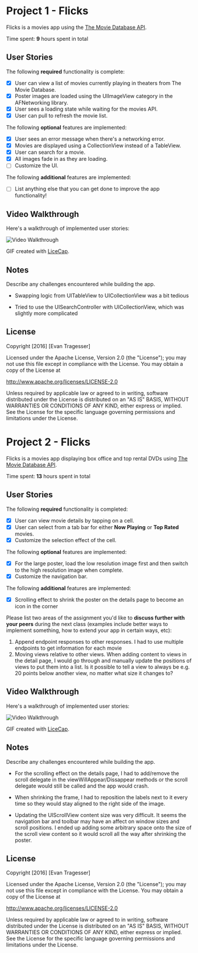 # Project 1 - Flicks

Flicks is a movies app using the [The Movie Database API](http://docs.themoviedb.apiary.io/#).

Time spent: **9** hours spent in total

## User Stories

The following **required** functionality is complete:

- [x] User can view a list of movies currently playing in theaters from The Movie Database.
- [x] Poster images are loaded using the UIImageView category in the AFNetworking library.
- [x] User sees a loading state while waiting for the movies API.
- [x] User can pull to refresh the movie list.

The following **optional** features are implemented:

- [x] User sees an error message when there's a networking error.
- [x] Movies are displayed using a CollectionView instead of a TableView.
- [x] User can search for a movie.
- [x] All images fade in as they are loading.
- [ ] Customize the UI.

The following **additional** features are implemented:

- [ ] List anything else that you can get done to improve the app functionality!

## Video Walkthrough 

Here's a walkthrough of implemented user stories:

<img src='Flicks-1.gif' title='Video Walkthrough' width='' alt='Video Walkthrough' />

GIF created with [LiceCap](http://www.cockos.com/licecap/).

## Notes

Describe any challenges encountered while building the app.

- Swapping logic from UITableView to UICollectionView was a bit tedious

- Tried to use the UISearchController with UICollectionView, which was slightly more complicated

## License

Copyright [2016] [Evan Tragesser]

Licensed under the Apache License, Version 2.0 (the "License");
you may not use this file except in compliance with the License.
You may obtain a copy of the License at

http://www.apache.org/licenses/LICENSE-2.0

Unless required by applicable law or agreed to in writing, software
distributed under the License is distributed on an "AS IS" BASIS,
WITHOUT WARRANTIES OR CONDITIONS OF ANY KIND, either express or implied.
See the License for the specific language governing permissions and
limitations under the License.




# Project 2 - Flicks

Flicks is a movies app displaying box office and top rental DVDs using [The Movie Database API](http://docs.themoviedb.apiary.io/#).

Time spent: **13** hours spent in total

## User Stories

The following **required** functionality is completed:

- [x] User can view movie details by tapping on a cell.
- [x] User can select from a tab bar for either **Now Playing** or **Top Rated** movies.
- [x] Customize the selection effect of the cell.

The following **optional** features are implemented:

- [x] For the large poster, load the low resolution image first and then switch to the high resolution image when complete.
- [x] Customize the navigation bar.

The following **additional** features are implemented:

- [x] Scrolling effect to shrink the poster on the details page to become an icon in the corner

Please list two areas of the assignment you'd like to **discuss further with your peers** during the next class (examples include better ways to implement something, how to extend your app in certain ways, etc):

1. Append endpoint responses to other responses. I had to use multiple endpoints to get information for each movie
2. Moving views relative to other views. When adding content to views in the detail page, I would go through and manually update the positions of views to put them into a list. Is it possible to tell a view to always be e.g. 20 points below another view, no matter what size it changes to?

## Video Walkthrough 

Here's a walkthrough of implemented user stories:

<img src='Flicks-2.gif' title='Video Walkthrough' width='' alt='Video Walkthrough' />

GIF created with [LiceCap](http://www.cockos.com/licecap/).

## Notes

Describe any challenges encountered while building the app.

 - For the scrolling effect on the details page, I had to add/remove the scroll delegate in the viewWillAppear/Dissappear methods or the scroll delegate would still be called and the app would crash.

 - When shrinking the frame, I had to reposition the labels next to it every time so they would stay aligned to the right side of the image.

 - Updating the UIScrollView content size was very difficult. It seems the navigation bar and toolbar may have an affect on window sizes and scroll positions. I ended up adding some arbitrary space onto the size of the scroll view content so it would scroll all the way after shrinking the poster.

## License

Copyright [2016] [Evan Tragesser]

Licensed under the Apache License, Version 2.0 (the "License");
you may not use this file except in compliance with the License.
You may obtain a copy of the License at

http://www.apache.org/licenses/LICENSE-2.0

Unless required by applicable law or agreed to in writing, software
distributed under the License is distributed on an "AS IS" BASIS,
WITHOUT WARRANTIES OR CONDITIONS OF ANY KIND, either express or implied.
See the License for the specific language governing permissions and
limitations under the License.
